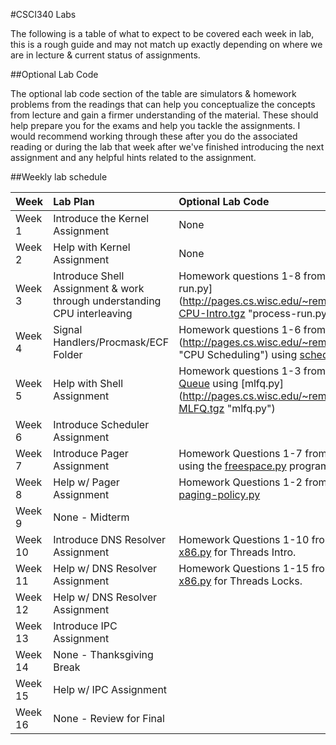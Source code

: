 #CSCI340 Labs

The following is a table of what to expect to be covered each week in lab, this is a rough guide and may not match up exactly depending on where we are in lecture & current status of assignments.

##Optional Lab Code

The optional lab code section of the table are simulators & homework problems from the readings that can help you conceptualize the concepts from lecture and gain a firmer understanding of the material. These should help prepare you for the exams and help you tackle the assignments. I would recommend working through these after you do the associated reading or during the lab that week after we've finished introducing the next assignment and any helpful hints related to the assignment.

##Weekly lab schedule

|Week     | Lab Plan | Optional Lab Code |
|---------|:---------|:-----|
|Week 1   | Introduce the Kernel Assignment | None |
|Week 2   | Help with Kernel Assignment | None |
|Week 3   | Introduce Shell Assignment & work through understanding CPU interleaving | Homework questions 1-8 from [CPU Intro](http://www.cs.wisc.edu/~remzi/OSTEP/cpu-intro.pdf "CPU Intro") using [process-run.py] (http://pages.cs.wisc.edu/~remzi/OSTEP/Homework/HW-CPU-Intro.tgz "process-run.py") |
|Week 4   | Signal Handlers/Procmask/ECF Folder | Homework questions 1-6 from [CPU Scheduling] (http://pages.cs.wisc.edu/~remzi/OSTEP/cpu-sched.pdf "CPU Scheduling") using [scheduler.py](http://pages.cs.wisc.edu/~remzi/OSTEP/Homework/HW-Scheduler.tgz "scheduler.py") |
|Week 5   | Help with Shell Assignment | Homework questions 1-3 from [Multi-Level Feedback Queue](http://pages.cs.wisc.edu/~remzi/OSTEP/cpu-sched-mlfq.pdf "MLFQ") using [mlfq.py] (http://pages.cs.wisc.edu/~remzi/OSTEP/Homework/HW-MLFQ.tgz "mlfq.py")
|Week 6   | Introduce Scheduler Assignment|
|Week 7   | Introduce Pager Assignment    | Homework Questions 1-7 from [Free Space Management](http://pages.cs.wisc.edu/~remzi/OSTEP/vm-freespace.pdf "Free Space Management") using the [freespace.py](http://pages.cs.wisc.edu/~remzi/OSTEP/Homework/HW-Freespace.tgz "freespace.py") program |
|Week 8   | Help w/ Pager Assignment | Homework Questions 1-2 from [VM Policies](http://pages.cs.wisc.edu/~remzi/OSTEP/vm-beyondphys-policy.pdf "VM Policies") using [paging-policy.py](http://pages.cs.wisc.edu/~remzi/OSTEP/Homework/HW-Paging-Policy.tgz "paging-policy.py")
|Week 9   | None - Midterm |
|Week 10   | Introduce DNS Resolver Assignment | Homework Questions 1-10 from [Threads Intro](http://pages.cs.wisc.edu/~remzi/OSTEP/threads-intro.pdf "Threads Intro") using [x86.py](http://pages.cs.wisc.edu/~remzi/OSTEP/Homework/HW-ThreadsIntro.tgz) for Threads Intro.
|Week 11   | Help w/ DNS Resolver Assignment |Homework Questions 1-15 from [Threads Locks](http://pages.cs.wisc.edu/~remzi/OSTEP/threads-locks.pdf "Threads Locks") using [x86.py](http://pages.cs.wisc.edu/~remzi/OSTEP/Homework/HW-ThreadsLocks.tgz) for Threads Locks.
|Week 12   | Help w/ DNS Resolver Assignment |
|Week 13   | Introduce IPC Assignment |
|Week 14   | None - Thanksgiving Break     |
|Week 15   | Help w/ IPC Assignment |
|Week 16   | None - Review for Final |
